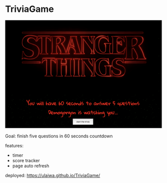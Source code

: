 # TriviaGame

![alt text](/ScreenShot.png)

Goal: finish five questions in 60 seconds countdown

features:
- timer
- score tracker
- page auto refresh

deployed: https://ulaiwa.github.io/TriviaGame/
